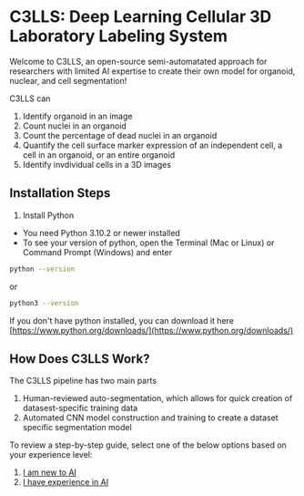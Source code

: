 # C3LLS: Deep Learning Cellular 3D Laboratory Labeling System
Welcome to C3LLS, an open-source semi-automatated approach for researchers with limited AI expertise to create their own model for organoid, nuclear, and cell segmentation! 

C3LLS can 
1. Identify organoid in an image 
2. Count nuclei in an organoid 
3. Count the percentage of dead nuclei in an organoid 
4. Quantify the cell surface marker expression of an independent cell, a cell in an organoid, or an entire organoid
5. Identify invdividual cells in a 3D images

## Installation Steps

1. Install Python
* You need Python 3.10.2 or newer installed
* To see your version of python, open the Terminal (Mac or Linux) or Command Prompt (Windows) and enter

```bash
python --version
```

or 

```bash
python3 --version
```

If you don't have python installed, you can download it here
[https://www.python.org/downloads/](https://www.python.org/downloads/)

## How Does C3LLS Work?

The C3LLS pipeline has two main parts

1. Human-reviewed auto-segmentation, which allows for quick creation of datasest-specific training data
2. Automated CNN model construction and training to create a dataset specific segmentation model

To review a step-by-step guide, select one of the below options based on your experience level:

1. [I am new to AI](https://github.com/hbakhtiar/C3LLS/tree/main/Documentation/New%20to%20AI)
2. [I have experience in AI](https://github.com/hbakhtiar/C3LLS/tree/main/Documentation/AI%20Experienced)







